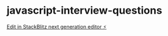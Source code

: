 # javascript-interview-questions

[Edit in StackBlitz next generation editor ⚡️](https://stackblitz.com/~/github.com/hritikchokker/javascript-interview-questions)